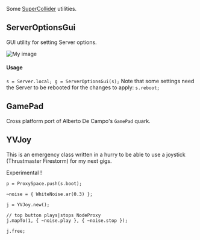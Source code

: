 Some [SuperCollider](http://github.com/supercollider/supercollider) utilities.

ServerOptionsGui
----------------
GUI utility for setting Server options.

![My image](http://yvanvolochine.com/media/images/ServerOptionsGui.gif)

#### Usage

`s = Server.local;
g = ServerOptionsGui(s);`
Note that some settings need the Server to be rebooted for the changes to apply:
`s.reboot;`

GamePad
-------
Cross platform port of Alberto De Campo's ```GamePad``` quark.

YVJoy
-----
This is an emergency class written in a hurry to be able to use
a joystick (Thrustmaster Firestorm) for my next gigs.

Experimental !

    p = ProxySpace.push(s.boot);

    ~noise = { WhiteNoise.ar(0.3) };

    j = YVJoy.new();

    // top button plays|stops NodeProxy
    j.mapTo(1, { ~noise.play }, { ~noise.stop });

    j.free;
